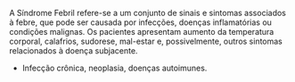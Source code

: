 A Síndrome Febril refere-se a um conjunto de sinais e sintomas associados à febre, que pode ser causada por infecções, doenças inflamatórias ou condições malignas. Os pacientes apresentam aumento da temperatura corporal, calafrios, sudorese, mal-estar e, possivelmente, outros sintomas relacionados à doença subjacente.
- Infecção crônica, neoplasia, doenças autoimunes. 